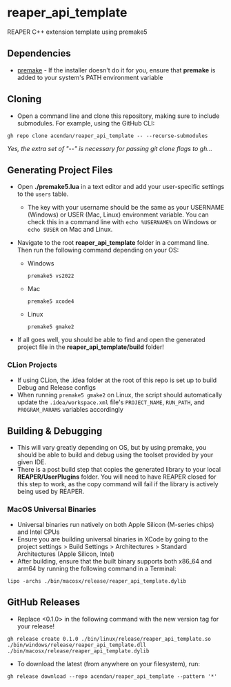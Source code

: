 # reaper_api_template
REAPER C++ extension template using premake5

## Dependencies
- [premake](https://premake.github.io/) - If the installer doesn't do it for you, ensure that **premake** is added to your system's PATH environment variable

## Cloning
- Open a command line and clone this repository, making sure to include submodules. For example, using the GitHub CLI:
```
gh repo clone acendan/reaper_api_template -- --recurse-submodules
```
_Yes, the extra set of "--" is necessary for passing git clone flags to gh..._

## Generating Project Files
- Open **./premake5.lua** in a text editor and add your user-specific settings to the `users` table.
  - The key with your username should be the same as your USERNAME (Windows) or USER (Mac, Linux) environment variable. You can check this in a command line with `echo %USERNAME%` on Windows or `echo $USER` on Mac and Linux.

- Navigate to the root **reaper_api_template** folder in a command line. Then run the following command depending on your OS:
  - Windows
    ```
    premake5 vs2022
    ```
  - Mac
    ```
    premake5 xcode4
    ```
  - Linux
    ```
    premake5 gmake2
    ```
    
- If all goes well, you should be able to find and open the generated project file in the **reaper_api_template/build** folder!

### CLion Projects
- If using CLion, the .idea folder at the root of this repo is set up to build Debug and Release configs
- When running `premake5 gmake2` on Linux, the script should automatically update the `.idea/workspace.xml` file's `PROJECT_NAME`, `RUN_PATH`, and `PROGRAM_PARAMS` variables accordingly

## Building & Debugging
- This will vary greatly depending on OS, but by using premake, you should be able to build and debug using the toolset provided by your given IDE.
- There is a post build step that copies the generated library to your local **REAPER/UserPlugins** folder. You will need to have REAPER closed for this step to work, as the copy command will fail if the library is actively being used by REAPER.

### MacOS Universal Binaries
- Universal binaries run natively on both Apple Silicon (M-series chips) and Intel CPUs
- Ensure you are building universal binaries in XCode by going to the project settings > Build Settings > Architectures > Standard Architectures (Apple Silicon, Intel)
- After building, ensure that the built binary supports both x86_64 and arm64 by running the following command in a Terminal:
```
lipo -archs ./bin/macosx/release/reaper_api_template.dylib
```

## GitHub Releases
- Replace <0.1.0> in the following command with the new version tag for your release!
```
gh release create 0.1.0 ./bin/linux/release/reaper_api_template.so ./bin/windows/release/reaper_api_template.dll ./bin/macosx/release/reaper_api_template.dylib  
```

- To download the latest (from anywhere on your filesystem), run:
```
gh release download --repo acendan/reaper_api_template --pattern '*'
```
